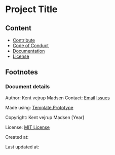 # Project Title

## Content
* [Contribute](contributing.md)
* [Code of Conduct](code_of_conduct.md)
* [Documentation](docs/readme.md)
* [License](LICENSE.md)

## Footnotes

### Document details
Author: Kent vejrup Madsen
Contact: [Email](mailTo:Kent.vejrup.madsen@designermadsen.dk)
[Issues](.)

Made using: [Template.Prototype](https://github.com/KentVejrupMadsen/template.prototype)

Copyright: Kent vejrup Madsen [Year]

License: [MIT License](license.md)

Created at:

Last updated at:

